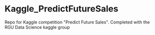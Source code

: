 # Kaggle_PredictFutureSales
 Repo for Kaggle competition "Predict Future Sales". Completed with the RGU Data Science kaggle group
